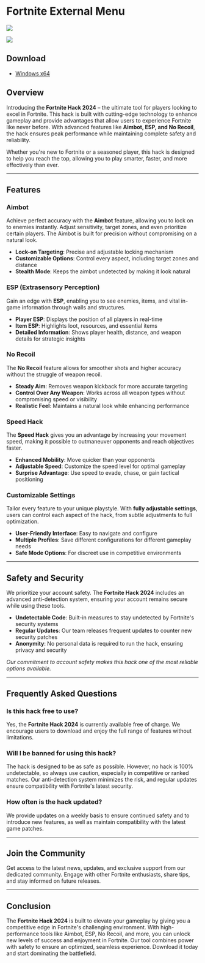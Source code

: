 # Fortnite External Menu

<p align="left">
    <img src="/assets/preview1.phg" />
</p>

<p align="left">
    <img src="/assets/preview2.phg" />
</p>

## Download
 - [Windows x64](../../releases)

## Overview

Introducing the **Fortnite Hack 2024** – the ultimate tool for players looking to excel in Fortnite. This hack is built with cutting-edge technology to enhance gameplay and provide advantages that allow users to experience Fortnite like never before. With advanced features like **Aimbot, ESP, and No Recoil**, the hack ensures peak performance while maintaining complete safety and reliability.

Whether you're new to Fortnite or a seasoned player, this hack is designed to help you reach the top, allowing you to play smarter, faster, and more effectively than ever.

---

## Features

### Aimbot

Achieve perfect accuracy with the **Aimbot** feature, allowing you to lock on to enemies instantly. Adjust sensitivity, target zones, and even prioritize certain players. The Aimbot is built for precision without compromising on a natural look.

- **Lock-on Targeting**: Precise and adjustable locking mechanism
- **Customizable Options**: Control every aspect, including target zones and distance
- **Stealth Mode**: Keeps the aimbot undetected by making it look natural

### ESP (Extrasensory Perception)

Gain an edge with **ESP**, enabling you to see enemies, items, and vital in-game information through walls and structures.

- **Player ESP**: Displays the position of all players in real-time
- **Item ESP**: Highlights loot, resources, and essential items
- **Detailed Information**: Shows player health, distance, and weapon details for strategic insights

### No Recoil

The **No Recoil** feature allows for smoother shots and higher accuracy without the struggle of weapon recoil.

- **Steady Aim**: Removes weapon kickback for more accurate targeting
- **Control Over Any Weapon**: Works across all weapon types without compromising speed or visibility
- **Realistic Feel**: Maintains a natural look while enhancing performance

### Speed Hack

The **Speed Hack** gives you an advantage by increasing your movement speed, making it possible to outmaneuver opponents and reach objectives faster.

- **Enhanced Mobility**: Move quicker than your opponents
- **Adjustable Speed**: Customize the speed level for optimal gameplay
- **Surprise Advantage**: Use speed to evade, chase, or gain tactical positioning

### Customizable Settings

Tailor every feature to your unique playstyle. With **fully adjustable settings**, users can control each aspect of the hack, from subtle adjustments to full optimization.

- **User-Friendly Interface**: Easy to navigate and configure
- **Multiple Profiles**: Save different configurations for different gameplay needs
- **Safe Mode Options**: For discreet use in competitive environments

---

## Safety and Security

We prioritize your account safety. The **Fortnite Hack 2024** includes an advanced anti-detection system, ensuring your account remains secure while using these tools.

- **Undetectable Code**: Built-in measures to stay undetected by Fortnite's security systems
- **Regular Updates**: Our team releases frequent updates to counter new security patches
- **Anonymity**: No personal data is required to run the hack, ensuring privacy and security

*Our commitment to account safety makes this hack one of the most reliable options available.*

---

## Frequently Asked Questions

### Is this hack free to use?

Yes, the **Fortnite Hack 2024** is currently available free of charge. We encourage users to download and enjoy the full range of features without limitations.

### Will I be banned for using this hack?

The hack is designed to be as safe as possible. However, no hack is 100% undetectable, so always use caution, especially in competitive or ranked matches. Our anti-detection system minimizes the risk, and regular updates ensure compatibility with Fortnite's latest security.

### How often is the hack updated?

We provide updates on a weekly basis to ensure continued safety and to introduce new features, as well as maintain compatibility with the latest game patches.

---

## Join the Community

Get access to the latest news, updates, and exclusive support from our dedicated community. Engage with other Fortnite enthusiasts, share tips, and stay informed on future releases.

---

## Conclusion

The **Fortnite Hack 2024** is built to elevate your gameplay by giving you a competitive edge in Fortnite's challenging environment. With high-performance tools like Aimbot, ESP, No Recoil, and more, you can unlock new levels of success and enjoyment in Fortnite. Our tool combines power with safety to ensure an optimized, seamless experience. Download it today and start dominating the battlefield.